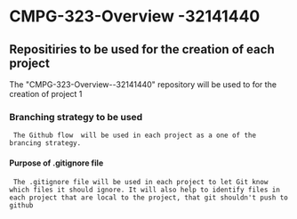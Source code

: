 # CMPG-323-Overview -32141440
## Repositiries  to be used for the creation of each project
  The "CMPG-323-Overview--32141440" repository will be used to for the creation of project 1
  
### Branching strategy to be used
     The Github flow  will be used in each project as a one of the brancing strategy.
   
#### Purpose of .gitignore file
     The .gitignore file will be used in each project to let Git know which files it should ignore. It will also help to identify files in each project that are local to the project, that git shouldn't push to github

